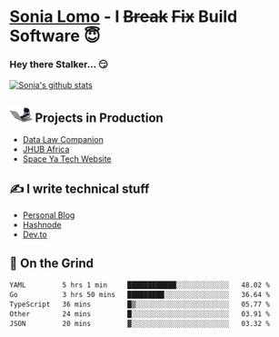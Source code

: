 # [Sonia Lomo](https://sonylomo.github.io/) - I ~~Break~~ ~~Fix~~ Build Software 😇
### Hey there Stalker... 😏 

<a href="https://github.com/sonylomo/github-readme-stats">
  <img align="center" src="https://media.giphy.com/media/lU05nFSW6Y2A/giphy.gif" alt="Sonia's github stats" />
</a>

## <img src="assets/devcat.gif" width="40"> Projects in Production
- [Data Law Companion](https://datalawcompanion.org/)
- [JHUB Africa](https://jhubafrica.com/)
- [Space Ya Tech Website](https://www.spaceyatech.com/)

## ✍️ I write technical stuff
- [Personal Blog](https://sonylomo-github-io.vercel.app/blog)
- [Hashnode](https://sonylomo.hashnode.dev/)
- [Dev.to](https://dev.to/sonylomo)

## 🤡 On the Grind
<!--START_SECTION:waka-->

```txt
YAML         5 hrs 1 min     ████████████░░░░░░░░░░░░░   48.02 %
Go           3 hrs 50 mins   █████████░░░░░░░░░░░░░░░░   36.64 %
TypeScript   36 mins         █▒░░░░░░░░░░░░░░░░░░░░░░░   05.77 %
Other        24 mins         █░░░░░░░░░░░░░░░░░░░░░░░░   03.91 %
JSON         20 mins         ▓░░░░░░░░░░░░░░░░░░░░░░░░   03.32 %
```

<!--END_SECTION:waka-->
